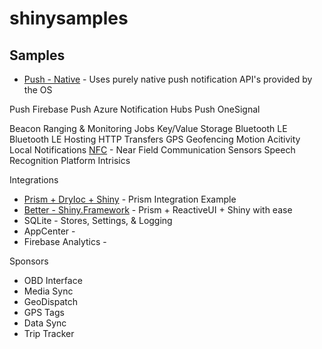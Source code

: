 # shinysamples
 
## Samples
* [Push - Native](Push-Native) - Uses purely native push notification API's provided by the OS

Push Firebase
Push Azure Notification Hubs
Push OneSignal

Beacon Ranging & Monitoring
Jobs
Key/Value Storage
Bluetooth LE
Bluetooth LE Hosting
HTTP Transfers
GPS 
Geofencing
Motion Acitivity
Local Notifications
[NFC](Nfc) - Near Field Communication
Sensors
Speech Recognition
Platform Intrisics

Integrations
* [Prism + DryIoc + Shiny](Prism-Integration) - Prism Integration Example
* [Better - Shiny.Framework](Prism-RXUI-Best-Integration) - Prism + ReactiveUI + Shiny with ease
* SQLite - Stores, Settings, & Logging
* AppCenter - 
* Firebase Analytics -

Sponsors
* OBD Interface
* Media Sync
* GeoDispatch
* GPS Tags
* Data Sync
* Trip Tracker